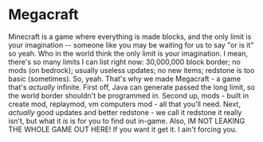 # Megacraft
Minecraft is a game where everything is made blocks, and the only limit is your imagination -- someone like you may be waiting for us to say "or is it" so yeah. Who in the world think the only limit is your imagination. I mean, there's so many limits I can list right now: 30,000,000 block border; no mods (on bedrock); usually useless updates; no new items; redstone is too basic (sometimes). So, yeah. That's why we made Megacraft - a game that's *actually* infinite. First off, Java can generate passed the long limit, so the world border shouldn't be programmed in. Second up, mods - built in create mod, replaymod, vm computers mod - all that you'll need. Next, *actually* good updates and better redstone - we call it redstone it really isn't, but what it *is* is for you to find out in-game. Also, IM NOT LEAKING THE WHOLE GAME OUT HERE! If you want it get it. I ain't forcing you.
